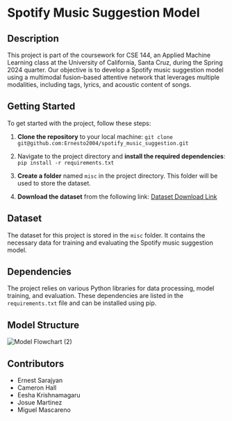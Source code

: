 # Spotify Music Suggestion Model

## Description
This project is part of the coursework for CSE 144, an Applied Machine Learning class at the University of California, Santa Cruz, during the Spring 2024 quarter. Our objective is to develop a Spotify music suggestion model using a multimodal fusion-based attentive network that leverages multiple modalities, including tags, lyrics, and acoustic content of songs.

## Getting Started
To get started with the project, follow these steps:

1. **Clone the repository** to your local machine:
`git clone git@github.com:Ernesto2004/spotify_music_suggestion.git`

2. Navigate to the project directory and **install the required dependencies**:
`pip install -r requirements.txt`


3. **Create a folder** named `misc` in the project directory. This folder will be used to store the dataset.

4. **Download the dataset** from the following link: [Dataset Download Link](https://www.kaggle.com/datasets/undefinenull/million-song-dataset-spotify-lastfm?select=User+Listening+History.csv)

## Dataset
The dataset for this project is stored in the `misc` folder. It contains the necessary data for training and evaluating the Spotify music suggestion model.

## Dependencies
The project relies on various Python libraries for data processing, model training, and evaluation. These dependencies are listed in the `requirements.txt` file and can be installed using pip.

## Model Structure

![Model Flowchart (2)](https://github.com/Ernesto2004/spotify-music-suggestion/assets/52049224/d6f17db6-b39d-4281-b779-5a5758e5a910)


## Contributors
- Ernest Sarajyan
- Cameron Hall
- Eesha Krishnamagaru
- Josue Martinez
- Miguel Mascareno
